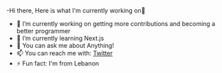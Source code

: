 -Hi there, Here is what I'm currently working on👋

- 🔭 I’m currently working on getting more contributions and becoming a better programmer
- 🌱 I’m currently learning Next.js
- 💬 You can ask me about Anything!
- 📫 You can reach me with: [Twitter](https://twitter.com/Pixlerfrost)
- ⚡ Fun fact: I'm from Lebanon






